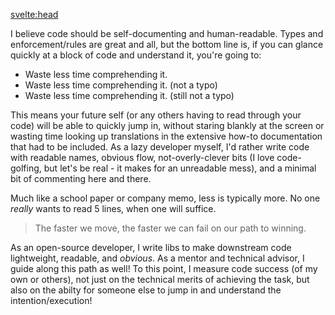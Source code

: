 <svelte:head>
  <title>Code Standards - Kevin R. Whitley</title>
</svelte:head>

I believe code should be self-documenting and human-readable.  Types and enforcement/rules are great and all, but the bottom line is,
if you can glance quickly at a block of code and understand it, you're going to:

- Waste less time comprehending it.
- Waste less time comprehending it. (not a typo)
- Waste less time comprehending it. (still not a typo)

This means your future self (or any others having to read through your code) will be able to quickly jump in, without staring blankly
at the screen or wasting time looking up translations in the extensive how-to documentation that had to be included.
As a lazy developer myself, I'd rather write code with readable names, obvious flow, not-overly-clever bits (I love code-golfing,
but let's be real - it makes for an unreadable mess), and a minimal bit of commenting here and there.

Much like a school paper or company memo, less is typically more.  No one *really* wants to read 5 lines, when one will suffice.

> The faster we move, the faster we can fail on our path to winning.

As an open-source developer, I write libs to make downstream code lightweight, readable, and *obvious*.  As a mentor and technical
advisor, I guide along this path as well!  To this point, I measure code success (of my own or others), not just on the technical merits of achieving the task,
but also on the abilty for someone else to jump in and understand the intention/execution!
